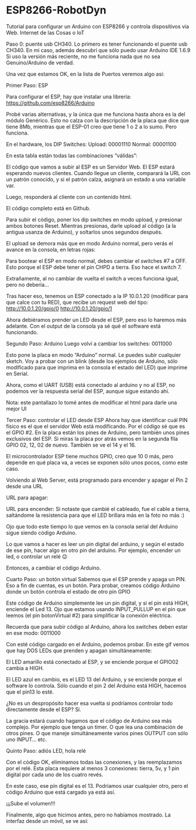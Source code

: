 # ESP8266-RobotDyn
Tutorial para configurar un Arduino con ESP8266 y controla dispositivos via Web. Internet de las Cosas o IoT



Paso 0: puente usb CH340.
Lo primero es tener funcionando el puente usb CH340.
En mi caso, además descubrí que sólo puedo usar Arduino IDE 1.6.9
Si uso la versión más reciente, no me funciona nada que no sea Genuino/Arduino de verdad.

Una vez que estamos OK, en la lista de Puertos veremos algo así:

Primer Paso: ESP

Para configurar el ESP, hay que instalar una librería:
https://github.com/esp8266/Arduino

Probé varias alternativas, y la única que me funciona hasta ahora es la del módulo Genérico. Esto no calza con la descripción de la placa que dice que tiene 8Mb, mientras que el ESP-01 creo que tiene 1 o 2 a lo sumo. Pero funciona.

En el hardware, los DIP Switches:
Upload: 00001110
Normal: 00001100

En esta tabla están todas las combinaciones “válidas”:

El código que vamos a subir al ESP es un Servidor Web.
El ESP estará esperando nuevos clientes. Cuando llegue un cliente, comparará la URL con un patrón conocido, y si el patrón calza, asignará un estado a una variable var.

Luego, responderá al cliente con un contenido html.

El código completo está en Github.

Para subir el código, poner los dip switches en modo upload, y presionar ambos botones Reset. Mientras presionas, darle upload al código (a la antigua usanza de Arduino), y soltarlos unos segundos después.

El upload se demora más que en modo Arduino normal, pero verás el avance en la consola, en letras rojas:

Para bootear el ESP en modo normal, debes cambiar el switches #7 a OFF. Esto porque el ESP debe tener el pin CHPD a tierra. Eso hace el switch 7.

Extrañamente, al no cambiar de vuelta el switch a veces funciona igual, pero no debería...

Tras hacer eso, tenemos un ESP conectado a la IP 10.0.1.20 (modificar para que calce con tu RED), que recibe un request web del tipo:
http://10.0.1.20/gpio/0
http://10.0.1.20/gpio/1

Ahora debiéramos prender un LED desde el ESP, pero eso lo haremos más adelante. Con el output de la consola ya sé qué el software está funcionando.

Segundo Paso: Arduino
Luego volví a cambiar los switches:
0011000

Esto pone la placa en modo “Arduino” normal.
Le puedes subir cualquier sketch. Voy a probar con un blink (desde los ejemplos de Arduino, sólo modificado para que imprima en la consola el estado del LED) que imprime en Serial.

Ahora, como el UART (USB) está conectado al arduino y no al ESP, no podemos ver la respuesta serial del ESP, aunque sigue estando ahí.

Nota: este pantallazo lo tomé antes de modificar el html para darle una mejor UI

Tercer Paso: controlar el LED desde ESP
Ahora hay que identificar cuál PIN físico es el que el servidor Web está modificando. Por el código sé que es el GPIO #2. En la placa están los pines de Arduino, pero también unos pines exclusivos del ESP. Si miras la placa por atrás
 vemos en la segunda fila GPIO 02, 12, 02 de nuevo. También se ve el 14 y el 16.

El microcontrolador ESP tiene muchos GPIO, creo que 10 0 más, pero depende en qué placa va, a veces se exponen sólo unos pocos, como este caso.

Volviendo al Web Server, está programado para encender y apagar el Pin 2 desde una URL

URL para apagar:

URL para encender:
Si notaste que cambié el cableado, fue el cable a tierra, saltándome la resistencia para que el LED brillara más en la foto no más  :)

Ojo que todo este tiempo lo que vemos en la consola serial del Arduino sigue siendo código Arduino.

Lo que vamos a hacer es leer un pin digital del arduino, y según el estado de ese pin, hacer algo en otro pin del arduino. Por ejemplo, encender un led, o controlar un relé 😉

Entonces, a cambiar el código Arduino.

Cuarto Paso: un botón virtual
Sabemos que el ESP prende y apaga un PIN. Eso a fin de cuentas, es un botón.
Para probar, creamos código Arduino donde un botón controla el estado de otro pin GPIO

Este código de Arduino simplemente lee un pin digital, y si el pin está HIGH, enciende el Led 13. Ojo que estamos usando INPUT_PULLUP en el pin que leemos (el pin botonVirtual #2) para simplificar la conexión eléctrica.

Recuerda que para subir código al Arduino, ahora los switches deben estar en ese modo: 0011000

Con esté código cargado en el Arduino, podemos probar. En este gif vemos que hay DOS LEDs que prenden y apagan simultáneamente:

El LED amarillo está conectado al ESP, y se enciende porque el GPIO02 cambia a HIGH.

El LED azul en cambio, es el LED 13 del Arduino, y se enciende porque el software lo controla. Sólo cuando el pin 2 del Arduino está HIGH, hacemos que el pin13 lo esté.

¿No es un despropósito hacer esa vuelta si podríamos controlar todo directamente desde el ESP? Sí.

La gracia estará cuando hagamos que el código de Arduino sea más complejo. Por ejemplo que tenga un timer. O que lea una combinación de otros pines. O que maneje simultáneamente varios pines OUTPUT con sólo uno INPUT… etc.

Quinto Paso: adiós LED, hola relé

Con el código OK, eliminamos todas las conexiones, y las reemplazamos por el relé. Esta placa requiere al menos 3 conexiones: tierra, 5v, y 1 pin digital por cada uno de los cuatro revés.

En este caso, ese pin digital es el 13. Podríamos usar cualquier otro, pero el código Arduino que está cargado ya está así.

¡¡¡Sube el volumen!!!

Finalmente, algo que hicimos antes, pero no habíamos mostrado.
La interfaz desde un móvil, se ve así:

